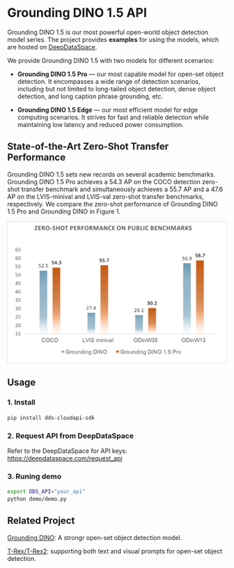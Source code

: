 # Grounding DINO 1.5 API

Grounding DINO 1.5 is our most powerful open-world object detection model series. The project provides **examples** for using the models, which are hosted on [DeepDataSpace](https://deepdataspace.com/home).


We provide Grounding DINO 1.5 with two models for different scenarios:

- **Grounding DINO 1.5 Pro** — our most capable model for open-set object detection. It encompasses a wide range of detection scenarios, including but not limited to long-tailed object detection, dense object detection, and long caption phrase grounding, etc.

- **Grounding DINO 1.5 Edge** — our most efficient model for edge computing scenarios. It strives for fast and reliable detection while maintaining low latency and reduced power consumption.


## State-of-the-Art Zero-Shot Transfer Performance

Grounding DINO 1.5 sets new records on several academic benchmarks. Grounding DINO 1.5 Pro achieves a 54.3 AP on the COCO detection zero-shot transfer benchmark and simultaneously achieves a 55.7 AP and a 47.6 AP on the LVIS-minival and LVIS-val zero-shot transfer benchmarks, respectively. We compare the zero-shot performance of Grounding DINO 1.5 Pro and Grounding DINO in Figure 1. 

![alt text](asset/zeroshot.png)

## Usage


### 1. Install

```bash
pip install dds-cloudapi-sdk
```

### 2. Request API from DeepDataSpace

Refer to the DeepDataSpace for API keys: https://deepdataspace.com/request_api


### 3. Runing demo

```bash
export DDS_API="your_api"
python demo/demo.py
```


## Related Project
[Grounding DINO](https://github.com/IDEA-Research/GroundingDINO): A strongr open-set object detection model.

[T-Rex/T-Rex2](https://github.com/IDEA-Research/t-rex): supporting both text and visual prompts for open-set object detection.

